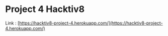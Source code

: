 # Project 4 Hacktiv8

Link : [https://hacktiv8-project-4.herokuapp.com/](https://hacktiv8-project-4.herokuapp.com/)